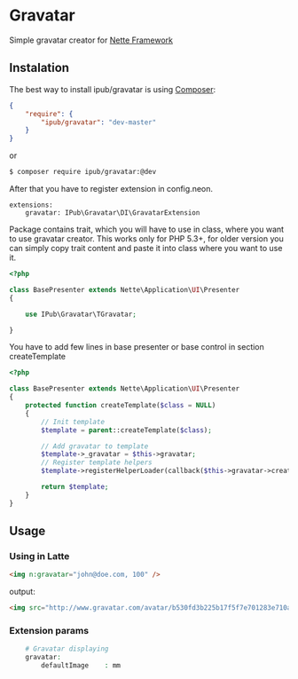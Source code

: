 # Gravatar

Simple gravatar creator for [Nette Framework](http://nette.org/)

## Instalation

The best way to install ipub/gravatar is using  [Composer](http://getcomposer.org/):


```json
{
	"require": {
		"ipub/gravatar": "dev-master"
	}
}
```

or


```sh
$ composer require ipub/gravatar:@dev
```

After that you have to register extension in config.neon.

```neon
extensions:
	gravatar: IPub\Gravatar\DI\GravatarExtension
```

Package contains trait, which you will have to use in class, where you want to use gravatar creator. This works only for PHP 5.3+, for older version you can simply copy trait content and paste it into class where you want to use it.

```php
<?php

class BasePresenter extends Nette\Application\UI\Presenter
{

	use IPub\Gravatar\TGravatar;

}
```

You have to add few lines in base presenter or base control in section createTemplate

```php
<?php

class BasePresenter extends Nette\Application\UI\Presenter
{
	protected function createTemplate($class = NULL)
	{
		// Init template
		$template = parent::createTemplate($class);

		// Add gravatar to template
		$template->_gravatar = $this->gravatar;
		// Register template helpers
		$template->registerHelperLoader(callback($this->gravatar->createTemplateHelpers(), 'loader'));

		return $template;
	}
}
```

## Usage

### Using in Latte

```html
<img n:gravatar="john@doe.com, 100" />
```

output:

```html
<img src="http://www.gravatar.com/avatar/b530fd3b225b17f5f7e701283e710a6e?s=120&r=g&d=mm" />
```

### Extension params

```php
	# Gravatar displaying
	gravatar:
		defaultImage	: mm
```
